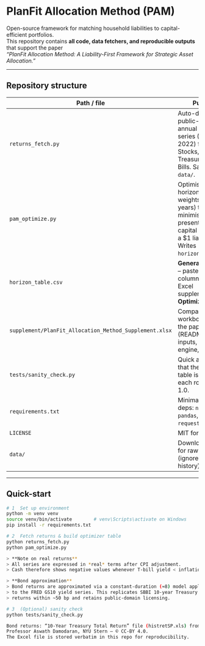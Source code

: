 # PlanFit Allocation Method (PAM)

Open-source framework for matching household liabilities to capital-efficient
portfolios.  
This repository contains **all code, data fetchers, and reproducible outputs**
that support the paper  
*“PlanFit Allocation Method: A Liability-First Framework for Strategic Asset
Allocation.”*

---

## Repository structure

| Path / file | Purpose |
|-------------|---------|
| `returns_fetch.py` | Auto-downloads public-domain annual real-return series (1950-2022) for U.S. Stocks, 10-yr Treasuries, and T-Bills. Saves to `data/`. |
| `pam_optimize.py` | Optimises horizon-specific weights (1–30 years) that minimise the present-value capital required for a \$1 liability. Writes `horizon_table.csv`. |
| `horizon_table.csv` | **Generated output** – paste these five columns into the Excel supplement’s **Optimizer** tab. |
| `supplement/PlanFit_Allocation_Method_Supplement.xlsx` | Companion workbook cited in the paper (README tab, inputs, calc engine, results). |
| `tests/sanity_check.py` | Quick assertions that the optimiser table is 30 × 5 and each row sums to 1.0. |
| `requirements.txt` | Minimal Python deps: `numpy`, `pandas`, `scipy`, `requests`. |
| `LICENSE` | MIT for code. |
| `data/` | Download cache for raw returns (ignored by Git history). |

---

## Quick-start

```bash
# 1  Set up environment
python -m venv venv
source venv/bin/activate        # venv\Scripts\activate on Windows
pip install -r requirements.txt

# 2  Fetch returns & build optimizer table
python returns_fetch.py
python pam_optimize.py

> **Note on real returns**  
> All series are expressed in *real* terms after CPI adjustment.  
> Cash therefore shows negative values whenever T-bill yield < inflation.

> **Bond approximation**  
> Bond returns are approximated via a constant-duration (≈8) model applied
> to the FRED GS10 yield series. This replicates SBBI 10-year Treasury total
> returns within ~50 bp and retains public-domain licensing.

# 3  (Optional) sanity check
python tests/sanity_check.py

Bond returns: “10-Year Treasury Total Return” file (histretSP.xls) from
Professor Aswath Damodaran, NYU Stern — © CC-BY 4.0.  
The Excel file is stored verbatim in this repo for reproducibility.
